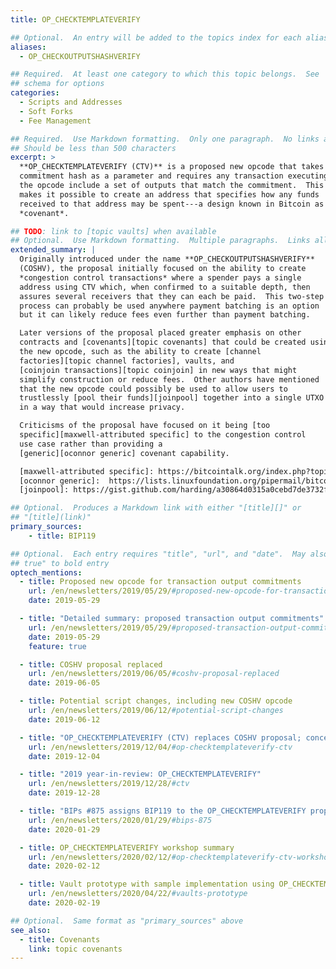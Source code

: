 ```yaml
---
title: OP_CHECKTEMPLATEVERIFY

## Optional.  An entry will be added to the topics index for each alias
aliases:
  - OP_CHECKOUTPUTSHASHVERIFY

## Required.  At least one category to which this topic belongs.  See
## schema for options
categories:
  - Scripts and Addresses
  - Soft Forks
  - Fee Management

## Required.  Use Markdown formatting.  Only one paragraph.  No links allowed.
## Should be less than 500 characters
excerpt: >
  **OP_CHECKTEMPLATEVERIFY (CTV)** is a proposed new opcode that takes a
  commitment hash as a parameter and requires any transaction executing
  the opcode include a set of outputs that match the commitment.  This
  makes it possible to create an address that specifies how any funds
  received to that address may be spent---a design known in Bitcoin as a
  *covenant*.

## TODO: link to [topic vaults] when available
## Optional.  Use Markdown formatting.  Multiple paragraphs.  Links allowed.
extended_summary: |
  Originally introduced under the name **OP_CHECKOUTPUTSHASHVERIFY**
  (COSHV), the proposal initially focused on the ability to create
  *congestion control transactions* where a spender pays a single
  address using CTV which, when confirmed to a suitable depth, then
  assures several receivers that they can each be paid.  This two-step
  process can probably be used anywhere payment batching is an option
  but it can likely reduce fees even further than payment batching.

  Later versions of the proposal placed greater emphasis on other
  contracts and [covenants][topic covenants] that could be created using
  the new opcode, such as the ability to create [channel
  factories][topic channel factories], vaults, and
  [coinjoin transactions][topic coinjoin] in new ways that might
  simplify construction or reduce fees.  Other authors have mentioned
  that the new opcode could possibly be used to allow users to
  trustlessly [pool their funds][joinpool] together into a single UTXO
  in a way that would increase privacy.

  Criticisms of the proposal have focused on it being [too
  specific][maxwell-attributed specific] to the congestion control
  use case rather than providing a
  [generic][oconnor generic] covenant capability.

  [maxwell-attributed specific]: https://bitcointalk.org/index.php?topic=5220520.msg53710072#msg53710072
  [oconnor generic]:  https://lists.linuxfoundation.org/pipermail/bitcoin-dev/2019-May/016946.html
  [joinpool]: https://gist.github.com/harding/a30864d0315a0cebd7de3732f5bd88f0

## Optional.  Produces a Markdown link with either "[title][]" or
## "[title](link)"
primary_sources:
    - title: BIP119

## Optional.  Each entry requires "title", "url", and "date".  May also use "feature:
## true" to bold entry
optech_mentions:
  - title: Proposed new opcode for transaction output commitments
    url: /en/newsletters/2019/05/29/#proposed-new-opcode-for-transaction-output-commitments
    date: 2019-05-29

  - title: "Detailed summary: proposed transaction output commitments"
    url: /en/newsletters/2019/05/29/#proposed-transaction-output-commitments
    date: 2019-05-29
    feature: true

  - title: COSHV proposal replaced
    url: /en/newsletters/2019/06/05/#coshv-proposal-replaced
    date: 2019-06-05

  - title: Potential script changes, including new COSHV opcode
    url: /en/newsletters/2019/06/12/#potential-script-changes
    date: 2019-06-12

  - title: "OP_CHECKTEMPLATEVERIFY (CTV) replaces COSHV proposal; concerns restated"
    url: /en/newsletters/2019/12/04/#op-checktemplateverify-ctv
    date: 2019-12-04

  - title: "2019 year-in-review: OP_CHECKTEMPLATEVERIFY"
    url: /en/newsletters/2019/12/28/#ctv
    date: 2019-12-28

  - title: "BIPs #875 assigns BIP119 to the OP_CHECKTEMPLATEVERIFY proposal"
    url: /en/newsletters/2020/01/29/#bips-875
    date: 2020-01-29

  - title: OP_CHECKTEMPLATEVERIFY workshop summary
    url: /en/newsletters/2020/02/12/#op-checktemplateverify-ctv-workshop
    date: 2020-02-12

  - title: Vault prototype with sample implementation using OP_CHECKTEMPLATEVERIFY
    url: /en/newsletters/2020/04/22/#vaults-prototype
    date: 2020-02-19

## Optional.  Same format as "primary_sources" above
see_also:
  - title: Covenants
    link: topic covenants
---
```

